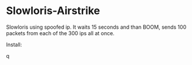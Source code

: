 # Slowloris-Airstrike
 
Slowloris using spoofed ip. It waits 15 seconds and than BOOM, sends 100 packets from each of the 300 ips all at once.
 
Install:

q

